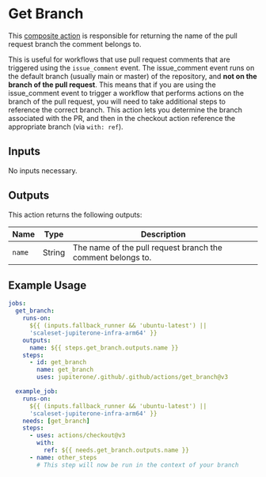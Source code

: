 # Get Branch

This [composite action](./action.yml) is responsible for returning the name of
the pull request branch the comment belongs to.

This is useful for workflows that use pull request comments that are triggered
using the `issue_comment` event. The issue_comment event runs on the default
branch (usually main or master) of the repository, and **not on the branch of
the pull request**. This means that if you are using the issue_comment event to
trigger a workflow that performs actions on the branch of the pull request, you
will need to take additional steps to reference the correct branch. This action
lets you determine the branch associated with the PR, and then in the checkout
action reference the appropriate branch (via `with: ref`).

## Inputs

No inputs necessary.

## Outputs

This action returns the following outputs:

| Name   | Type   | Description                                                 |
| ------ | ------ | ----------------------------------------------------------- |
| `name` | String | The name of the pull request branch the comment belongs to. |

## Example Usage

```yaml
jobs:
  get_branch:
    runs-on:
      ${{ (inputs.fallback_runner && 'ubuntu-latest') ||
      'scaleset-jupiterone-infra-arm64' }}
    outputs:
      name: ${{ steps.get_branch.outputs.name }}
    steps:
      - id: get_branch
        name: get_branch
        uses: jupiterone/.github/.github/actions/get_branch@v3

  example_job:
    runs-on:
      ${{ (inputs.fallback_runner && 'ubuntu-latest') ||
      'scaleset-jupiterone-infra-arm64' }}
    needs: [get_branch]
    steps:
      - uses: actions/checkout@v3
        with:
          ref: ${{ needs.get_branch.outputs.name }}
      - name: other_steps
        # This step will now be run in the context of your branch
```
